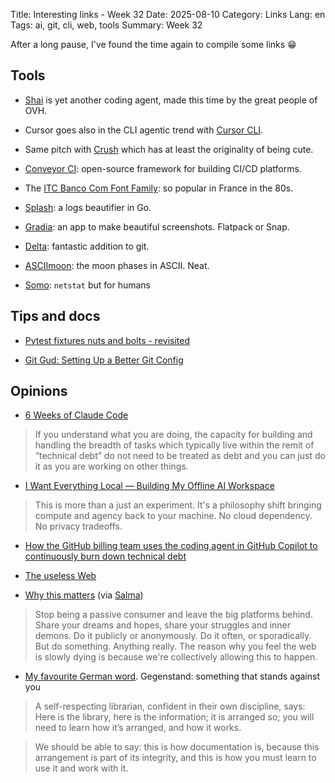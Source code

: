 Title: Interesting links - Week 32
Date: 2025-08-10
Category: Links
Lang: en
Tags: ai, git, cli, web, tools
Summary: Week 32

After a long pause, I've found the time again to compile some links 😁

## Tools

* [Shai](https://github.com/ovh/shai) is yet another coding agent, made this time by the great people of OVH.

* Cursor goes also in the CLI agentic trend with [Cursor CLI](https://cursor.com/cli).

* Same pitch with [Crush](https://github.com/charmbracelet/crush) which has at least the originality of being cute.

* [Conveyor CI](https://github.com/open-ug/conveyor): open-source framework for building CI/CD platforms.

* The [ITC Banco Com Font Family](https://font.download/font/itc-banco-com): so popular in France in the 80s.

* [Splash](https://github.com/joshi4/splash): a logs beautifier in Go.

* [Gradia](https://github.com/AlexanderVanhee/Gradia): an app to make beautiful screenshots. Flatpack or Snap.

* [Delta](https://github.com/dandavison/delta): fantastic addition to git.

* [ASCIImoon](https://asciimoon.com/): the moon phases in ASCII. Neat.

* [Somo](https://github.com/theopfr/somo): `netstat` but for humans

## Tips and docs

* [Pytest fixtures nuts and bolts - revisited](https://pythontest.com/pytest-fixtures-nuts-bolts-revisited/)

* [Git Gud: Setting Up a Better Git Config](https://micahkepe.com/blog/gitconfig/)

## Opinions

* [6 Weeks of Claude Code](https://blog.puzzmo.com/posts/2025/07/30/six-weeks-of-claude-code/)

> If you understand what you are doing, the capacity for building and handling the breadth of tasks which typically live within the remit of “technical debt” do not need to be treated as debt and you can just do it as you are working on other things.

* [I Want Everything Local — Building My Offline AI Workspace](https://instavm.io/blog/building-my-offline-ai-workspace)

> This is more than a just an experiment. It's a philosophy shift bringing compute and agency back to your machine. No cloud dependency. No privacy tradeoffs.

* [How the GitHub billing team uses the coding agent in GitHub Copilot to continuously burn down technical debt](https://github.blog/ai-and-ml/github-copilot/how-the-github-billing-team-uses-the-coding-agent-in-github-copilot-to-continuously-burn-down-technical-debt/)

* [The useless Web](https://theuselessweb.com/)

* [Why this matters](https://manuelmoreale.com/why-this-matters) (via [Salma](https://whitep4nth3r.com/))

> Stop being a passive consumer and leave the big platforms behind. Share your dreams and hopes, share your struggles and inner demons. Do it publicly or anonymously. Do it often, or sporadically. But do something. Anything really. The reason why you feel the web is slowly dying is because we're collectively allowing this to happen.

* [My favourite German word](https://vurt.org/articles/my-favourite-german-word/). Gegenstand: something that stands against you

> A self-respecting librarian, confident in their own discipline, says: Here is the library, here is the information; it is arranged so; you will need to learn how it’s arranged, and how it works.

> We should be able to say: this is how documentation is, because this arrangement is part of its integrity, and this is how you must learn to use it and work with it.
